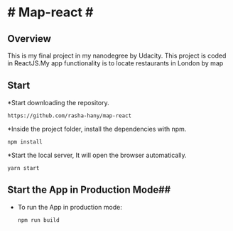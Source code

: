 

# # Map-react # #

## Overview ##
This is my final project in my nanodegree by Udacity. This project is coded in ReactJS.My app functionality is to locate restaurants in London by map

## Start ##

*Start downloading the repository.

`https://github.com/rasha-hany/map-react `

*Inside the project folder, install the dependencies with npm.

`npm install`

*Start the local server, It will open the browser automatically.

`yarn start`


## Start the App in Production Mode##

* To run the App in production mode:

	`npm run build`
